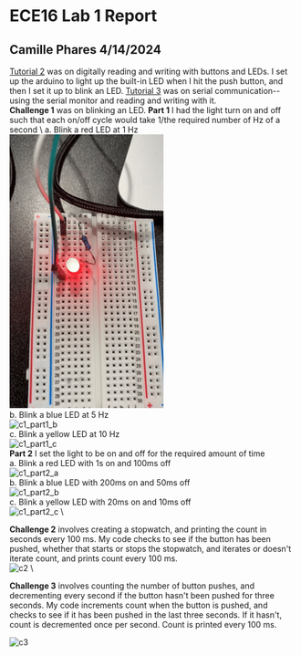 # ECE16 Lab 1 Report #
## Camille Phares 4/14/2024 ##
[Tutorial 2](https://docs.google.com/document/d/1DbRq9kKQD4QH2wAT2ptI-NIDW1gkpW3JhiZ4eN19LFw/edit) was on digitally reading and writing with buttons and LEDs. I set up the arduino to light up the built-in LED 
when I hit the push button, and then I set it up to blink an LED. 
[Tutorial 3](https://docs.google.com/document/d/1GS6T4dkxKuKogOQRAuzY6sgiHNudb0nfYY3tG7wNvEc/edit) was on serial communication-- using the serial monitor and reading and writing with it. \
**Challenge 1** was on blinking an LED.
**Part 1** I had the light turn on and off such that each on/off cycle would take 1/the required number of Hz of a second \ 
a. Blink a red LED at 1 Hz \
![c1_part1_a](https://github.com/flowerwallpaper/ECE_16_Camille_Final/blob/main/LAB_1/Documentation/figs/c1_part1_a.gif) \
b. Blink a blue LED at 5 Hz \
![c1_part1_b](https://github.com/flowerwallpaper/ece16-assignment-flowerwallpaper/assets/103080777/c5579636-3641-4c36-9255-a8045c634e13) \
c. Blink a yellow LED at 10 Hz \
![c1_part1_c](https://github.com/flowerwallpaper/ece16-assignment-flowerwallpaper/assets/103080777/c53eea24-f9fd-49f5-8302-78530225ccc6) \
**Part 2** I set the light to be on and off for the required amount of time \
a. Blink a red LED with 1s on and 100ms off \
![c1_part2_a](https://github.com/flowerwallpaper/ece16-assignment-flowerwallpaper/assets/103080777/a2bf3be3-c5a2-4197-83e9-7d0adae014c1) \
b. Blink a blue LED with 200ms on and 50ms off \
![c1_part2_b](https://github.com/flowerwallpaper/ece16-assignment-flowerwallpaper/assets/103080777/2b7980f4-6e57-4fc7-bc33-0d1542b22137) \
c. Blink a yellow LED with 20ms on and 10ms off \
![c1_part2_c](https://github.com/flowerwallpaper/ece16-assignment-flowerwallpaper/assets/103080777/135b4715-c276-4f26-a6c9-4a1df9070638) \

**Challenge 2** involves creating a stopwatch, and printing the count in seconds every 100 ms. My code checks to see if the button has been pushed, whether that starts or stops the stopwatch, and iterates or doesn't iterate count, and prints count every 100 ms. \
![c2](https://github.com/flowerwallpaper/ece16-assignment-flowerwallpaper/assets/103080777/b1900976-2867-4613-b678-e2528aa60d04) \

**Challenge 3** involves counting the number of button pushes, and decrementing every second if the button hasn't been pushed for three seconds. My code increments count when the button is pushed, and checks to see if it has been pushed in the last three seconds. If it hasn't, count is decremented once per second. Count is printed every 100 ms.

![c3](https://github.com/flowerwallpaper/ece16-assignment-flowerwallpaper/assets/103080777/00e481cd-d24c-428a-9cf3-affd140f3d1c)




